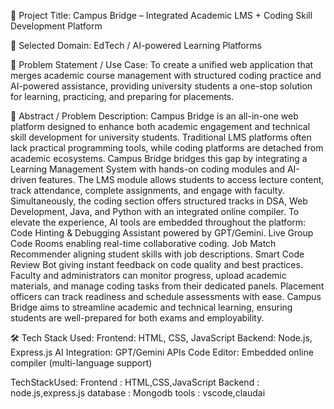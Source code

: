 📌 Project Title:
Campus Bridge – Integrated Academic LMS + Coding Skill Development Platform

🧭 Selected Domain:
EdTech / AI-powered Learning Platforms

📝 Problem Statement / Use Case:
To create a unified web application that merges academic course management with structured coding practice and AI-powered assistance, providing university students a one-stop solution for learning, practicing, and preparing for placements.

📄 Abstract / Problem Description:
Campus Bridge is an all-in-one web platform designed to enhance both academic engagement and technical skill development for university students. Traditional LMS platforms often lack practical programming tools, while coding platforms are detached from academic ecosystems. Campus Bridge bridges this gap by integrating a Learning Management System with hands-on coding modules and AI-driven features.
The LMS module allows students to access lecture content, track attendance, complete assignments, and engage with faculty. Simultaneously, the coding section offers structured tracks in DSA, Web Development, Java, and Python with an integrated online compiler.
To elevate the experience, AI tools are embedded throughout the platform:
Code Hinting & Debugging Assistant powered by GPT/Gemini.
Live Group Code Rooms enabling real-time collaborative coding.
Job Match Recommender aligning student skills with job descriptions.
Smart Code Review Bot giving instant feedback on code quality and best practices.
Faculty and administrators can monitor progress, upload academic materials, and manage coding tasks from their dedicated panels. Placement officers can track readiness and schedule assessments with ease.
Campus Bridge aims to streamline academic and technical learning, ensuring students are well-prepared for both exams and employability.

🛠 Tech Stack Used:
Frontend: HTML, CSS, JavaScript
Backend: Node.js, Express.js
AI Integration: GPT/Gemini APIs
Code Editor: Embedded online compiler (multi-language support)

TechStackUsed:
Frontend : HTML,CSS,JavaScript
Backend : node.js,express.js
database : Mongodb
tools : vscode,claudai
